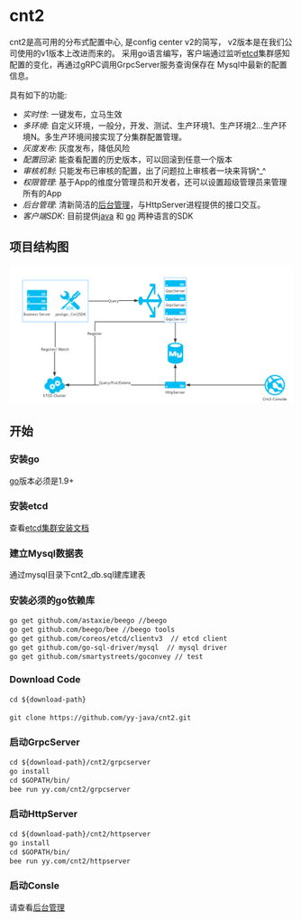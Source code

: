 [console]: https://github.com/yy-java/cnt2-console
[gosdk]: https://github.com/yy-java/cnt2-gosdk
[javasdk]: https://github.com/yy-java/cnt2-javasdk
[etcd]: https://github.com/coreos/etcd
[etcd-cluster-install]: https://github.com/coreos/etcd/blob/master/Documentation/op-guide/clustering.md
[go-install]: https://golang.org/dl/

# cnt2

   cnt2是高可用的分布式配置中心, 是config center v2的简写， v2版本是在我们公司使用的v1版本上改进而来的。
采用go语言编写，客户端通过监听[etcd][etcd]集群感知配置的变化，再通过gRPC调用GrpcServer服务查询保存在
Mysql中最新的配置信息。

具有如下的功能:

* *实时性*: 一键发布，立马生效
* *多环境*: 自定义环境，一般分，开发、测试、生产环境1、生产环境2...生产环境N。多生产环境间接实现了分集群配置管理。
* *灰度发布*: 灰度发布，降低风险
* *配置回滚*: 能查看配置的历史版本，可以回滚到任意一个版本
* *审核机制*: 只能发布已审核的配置，出了问题拉上审核者一块来背锅^_^
* *权限管理*: 基于App的维度分管理员和开发者，还可以设置超级管理员来管理所有的App
* *后台管理*: 清新简洁的[后台管理][console]，与HttpServer进程提供的接口交互。
* *客户端SDK*: 目前提供[java][javasdk] 和 [go][gosdk] 两种语言的SDK

## 项目结构图

![structure](statics/structure.png)

## 开始

### 安装go

 [go][go-install]版本必须是1.9+
 
### 安装etcd

 查看[etcd集群安装文档][etcd-cluster-install]

### 建立Mysql数据表
 通过mysql目录下cnt2_db.sql建库建表
 
 
### 安装必须的go依赖库
```
go get github.com/astaxie/beego //beego
go get github.com/beego/bee //beego tools
go get github.com/coreos/etcd/clientv3  // etcd client
go get github.com/go-sql-driver/mysql  // mysql driver
go get github.com/smartystreets/goconvey // test
```

### Download Code

```
cd ${download-path}

git clone https://github.com/yy-java/cnt2.git
```

### 启动GrpcServer

```
cd ${download-path}/cnt2/grpcserver
go install
cd $GOPATH/bin/
bee run yy.com/cnt2/grpcserver
```

### 启动HttpServer

```
cd ${download-path}/cnt2/httpserver
go install
cd $GOPATH/bin/
bee run yy.com/cnt2/httpserver
```

### 启动Consle


请查看[后台管理][console]

